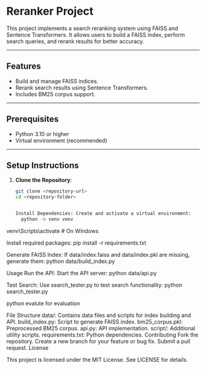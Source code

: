# Reranker Project

This project implements a search reranking system using FAISS and Sentence Transformers. It allows users to build a FAISS index, perform search queries, and rerank results for better accuracy.

---

## Features
- Build and manage FAISS indices.
- Rerank search results using Sentence Transformers.
- Includes BM25 corpus support.

---

## Prerequisites
- Python 3.10 or higher
- Virtual environment (recommended)

---

## Setup Instructions

1. **Clone the Repository**:
    ```bash
    git clone <repository-url>
    cd <repository-folder>


    Install Dependencies: Create and activate a virtual environment:
      python -m venv venv
venv\Scripts\activate  # On Windows

Install required packages:
pip install -r requirements.txt

Generate FAISS Index: If data/index.faiss and data/index.pkl are missing, generate them:
python data/build_index.py

Usage
Run the API: Start the API server:
python data/api.py

Test Search: Use search_tester.py to test search functionality:
python search_tester.py

python evalute for evaluation

File Structure
data/: Contains data files and scripts for index building and API.
build_index.py: Script to generate FAISS index.
bm25_corpus.pkl: Preprocessed BM25 corpus.
api.py: API implementation.
script/: Additional utility scripts.
requirements.txt: Python dependencies.
Contributing
Fork the repository.
Create a new branch for your feature or bug fix.
Submit a pull request.
License

This project is licensed under the MIT License. See LICENSE for details.
